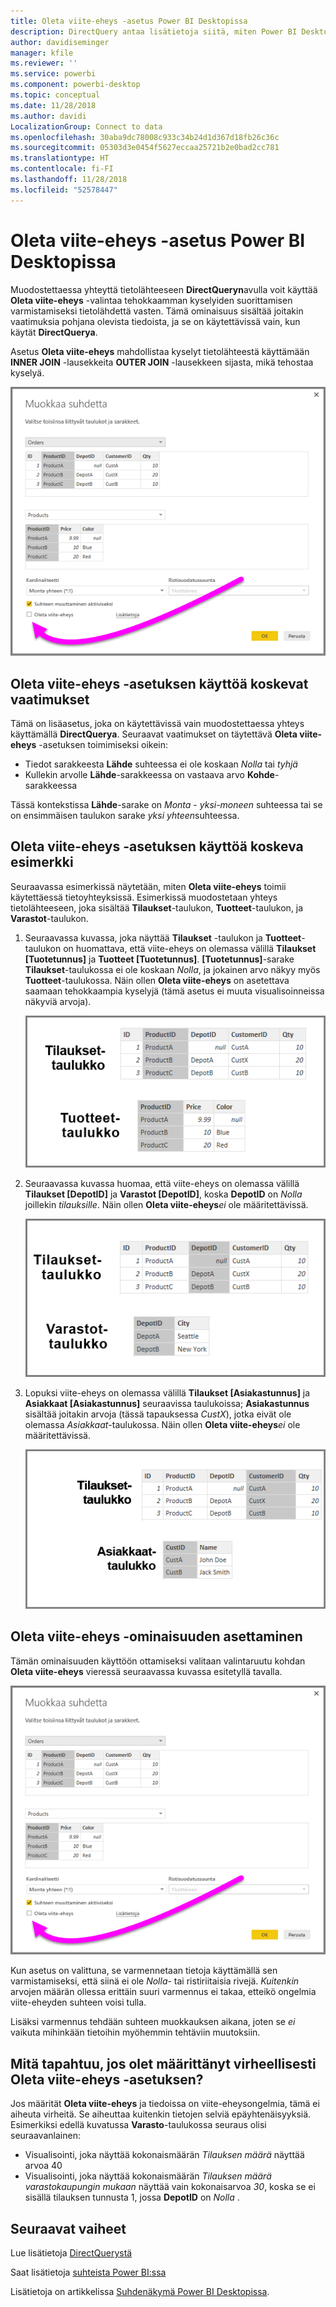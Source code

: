 ```yaml
---
title: Oleta viite-eheys -asetus Power BI Desktopissa
description: DirectQuery antaa lisätietoja siitä, miten Power BI Desktop olettaa viite-eheys-asetuksen
author: davidiseminger
manager: kfile
ms.reviewer: ''
ms.service: powerbi
ms.component: powerbi-desktop
ms.topic: conceptual
ms.date: 11/28/2018
ms.author: davidi
LocalizationGroup: Connect to data
ms.openlocfilehash: 30aba9dc78008c933c34b24d1d367d18fb26c36c
ms.sourcegitcommit: 05303d3e0454f5627eccaa25721b2e0bad2cc781
ms.translationtype: HT
ms.contentlocale: fi-FI
ms.lasthandoff: 11/28/2018
ms.locfileid: "52578447"
---
```

# <a name="assume-referential-integrity-settings-in-power-bi-desktop"></a>Oleta viite-eheys -asetus Power BI Desktopissa
Muodostettaessa yhteyttä tietolähteeseen **DirectQueryn**avulla voit käyttää **Oleta viite-eheys** -valintaa tehokkaamman kyselyiden suorittamisen varmistamiseksi tietolähdettä vasten. Tämä ominaisuus sisältää joitakin vaatimuksia pohjana olevista tiedoista, ja se on käytettävissä vain, kun käytät **DirectQuerya**.

Asetus **Oleta viite-eheys** mahdollistaa kyselyt tietolähteestä käyttämään **INNER JOIN** -lausekkeita **OUTER JOIN** -lausekkeen sijasta, mikä tehostaa kyselyä.

![](media/desktop-assume-referential-integrity/assume-referential-integrity_1.png)

## <a name="requirements-for-using-assume-referential-integrity"></a>Oleta viite-eheys -asetuksen käyttöä koskevat vaatimukset
Tämä on lisäasetus, joka on käytettävissä vain muodostettaessa yhteys käyttämällä **DirectQuerya**. Seuraavat vaatimukset on täytettävä **Oleta viite-eheys** -asetuksen toimimiseksi oikein:

* Tiedot sarakkeesta **Lähde** suhteessa ei ole koskaan *Nolla* tai *tyhjä*
* Kullekin arvolle **Lähde**-sarakkeessa on vastaava arvo **Kohde**-sarakkeessa

Tässä kontekstissa **Lähde**-sarake on *Monta* - *yksi-moneen* suhteessa tai se on ensimmäisen taulukon sarake *yksi yhteen*suhteessa.

## <a name="example-of-using-assume-referential-integrity"></a>Oleta viite-eheys -asetuksen käyttöä koskeva esimerkki
Seuraavassa esimerkissä näytetään, miten **Oleta viite-eheys** toimii käytettäessä tietoyhteyksissä. Esimerkissä muodostetaan yhteys tietolähteeseen, joka sisältää **Tilaukset**-taulukon, **Tuotteet**-taulukon, ja **Varastot**-taulukon.

1. Seuraavassa kuvassa, joka näyttää **Tilaukset** -taulukon ja **Tuotteet**-taulukon on huomattava, että viite-eheys on olemassa välillä **Tilaukset [Tuotetunnus]** ja **Tuotteet [Tuotetunnus]**. **[Tuotetunnus]**-sarake **Tilaukset**-taulukossa ei ole koskaan *Nolla*, ja jokainen arvo näkyy myös **Tuotteet**-taulukossa. Näin ollen **Oleta viite-eheys** on asetettava saamaan tehokkaampia kyselyjä (tämä asetus ei muuta visualisoinneissa näkyviä arvoja).
   
   ![](media/desktop-assume-referential-integrity/assume-referential-integrity_2.png)
2. Seuraavassa kuvassa huomaa, että viite-eheys on olemassa välillä **Tilaukset [DepotID]** ja **Varastot [DepotID]**, koska **DepotID** on *Nolla*  joillekin *tilauksille*. Näin ollen **Oleta viite-eheys***ei* ole määritettävissä.
   
   ![](media/desktop-assume-referential-integrity/assume-referential-integrity_3.png)
3. Lopuksi viite-eheys on olemassa välillä **Tilaukset [Asiakastunnus]** ja **Asiakkaat [Asiakastunnus]** seuraavissa taulukoissa; **Asiakastunnus** sisältää joitakin arvoja (tässä tapauksessa *CustX*), jotka eivät ole olemassa *Asiakkaat*-taulukossa. Näin ollen **Oleta viite-eheys***ei* ole määritettävissä.
   
   ![](media/desktop-assume-referential-integrity/assume-referential-integrity_4.png)

## <a name="setting-assume-referential-integrity"></a>Oleta viite-eheys -ominaisuuden asettaminen
Tämän ominaisuuden käyttöön ottamiseksi valitaan valintaruutu kohdan **Oleta viite-eheys** vieressä seuraavassa kuvassa esitetyllä tavalla.

![](media/desktop-assume-referential-integrity/assume-referential-integrity_1.png)

Kun asetus on valittuna, se varmennetaan tietoja käyttämällä sen varmistamiseksi, että siinä ei ole *Nolla*- tai ristiriitaisia rivejä. *Kuitenkin* arvojen määrän ollessa erittäin suuri varmennus ei takaa, etteikö ongelmia viite-eheyden suhteen voisi tulla.

Lisäksi varmennus tehdään suhteen muokkauksen aikana, joten se *ei* vaikuta mihinkään tietoihin myöhemmin tehtäviin muutoksiin.

## <a name="what-happens-if-you-incorrectly-set-assume-referential-integrity"></a>Mitä tapahtuu, jos olet määrittänyt virheellisesti Oleta viite-eheys -asetuksen?
Jos määrität **Oleta viite-eheys** ja tiedoissa on viite-eheysongelmia, tämä ei aiheuta virheitä. Se aiheuttaa kuitenkin tietojen selviä epäyhtenäisyyksiä. Esimerkiksi edellä kuvatussa **Varasto**-taulukossa seuraus olisi seuraavanlainen:

* Visualisointi, joka näyttää kokonaismäärän *Tilauksen määrä* näyttää arvoa 40
* Visualisointi, joka näyttää kokonaismäärän *Tilauksen määrä varastokaupungin mukaan* näyttää vain kokonaisarvoa *30*, koska se ei sisällä tilauksen tunnusta 1, jossa **DepotID** on *Nolla* .

## <a name="next-steps"></a>Seuraavat vaiheet
Lue lisätietoja [DirectQuerystä](desktop-use-directquery.md)

Saat lisätietoja [suhteista Power BI:ssa](desktop-create-and-manage-relationships.md)

Lisätietoja on artikkelissa [Suhdenäkymä Power BI Desktopissa](desktop-relationship-view.md).

